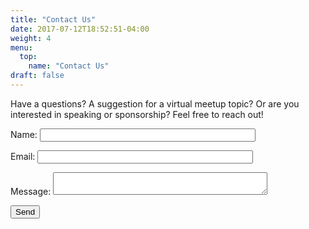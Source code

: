 ```yaml
---
title: "Contact Us"
date: 2017-07-12T18:52:51-04:00
weight: 4
menu:
  top:
    name: "Contact Us"
draft: false
---
```


Have a questions? A suggestion for a virtual meetup topic? Or are you interested in speaking or sponsorship? Feel free to reach out!

<form name="contact" netlify-honeypot="bot-field" action="/contact/thanks.html" netlify>
  <p style="display:none;">
    <label>Don’t fill this out: <input name="bot-field"></label>
  </p>
  <p>
    <label for="name">Name: </label>
    <input type="text" name="name" size="40" required>
  </p>
  <p>
    <label for="email">Email: </label>
    <input type="email" name="email" size="40" required>
  </p>
  <p>
    <label for="message">Message: </label>
    <textarea name="message" cols="40" required></textarea>
  </p>
  <p>
    <button type="submit">Send</button>
  </p>
</form>